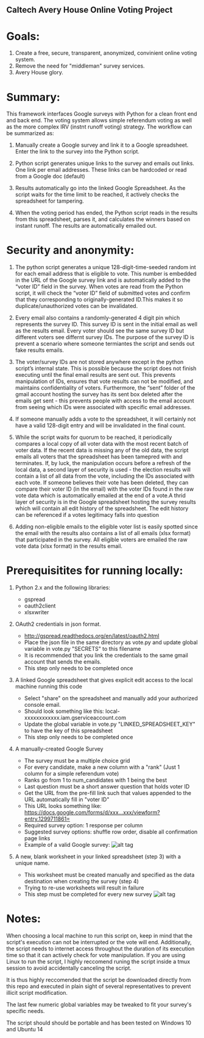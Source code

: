 ## Caltech Avery House Online Voting Project 

# Goals:
1. Create a free, secure, transparent, anonymized, convinient online voting system.
2. Remove the need for "middleman" survey services.
3. Avery House glory.

# Summary:
This framework interfaces Google surveys with Python for a clean front end and back end. The voting system allows simple referendum voting as well as the more complex IRV (instnt runoff voting) strategy. The workflow can be summarized as:

1. Manually create a Google survey and link it to a Google spreadsheet. Enter the link to the survey into the Python script.

2. Python script generates unique links to the survey and emails out links. One link per email addresses. These links can be hardcoded or read from a Google doc (default)

3. Results automatically go into the linked Google Spreadsheet. As the script waits for the time limit to be reached, it actively checks the spreadsheet for tampering. 

4. When the voting period has ended, the Python script reads in the results from this spreadsheet, parses it, and calculates the winners based on instant runoff. The results are automatically emailed out.


# Security and anonymity:

1. The python script generates a unique 128-digit-time-seeded random int for each email address that is eligible to vote. This number is embedded in the URL of the Google survey link and is automatically added to the “voter ID” field in the survey. When votes are read from the Python script, it will check the “voter ID” field of submitted votes and confirm that they corresponding to originally-generated ID.This makes it so duplicate/unauthorized votes can be invalidated.

2. Every email also contains a randomly-generated 4 digit pin which represents the survey ID. This survey ID is sent in the initial email as well as the results email. Every voter should see the same survey ID but different voters see differnt survey IDs. The purpose of the survey ID is prevent a scenario where someone termiantes the script and sends out fake results emails.

3. The voter/survey IDs are not stored anywhere except in the python script’s internal state. This is possible because the script does not finish executing until the final email results are sent out. This prevents manipulation of IDs, ensures that vote results can not be modified, and maintains confidentiality of voters. Furthermore, the “sent” folder of the gmail account hosting the survey has its sent box deleted after the emails get sent - this prevents people with access to the email account from seeing which IDs were associated with specific email addresses. 

4. If someone manually adds a vote to the spreadsheet, it will certainly not have a valid 128-digit entry and will be invalidated in the final count.

5. While the script waits for quorum to be reached, it periodically compares a local copy of all voter data with the most recent batch of voter data. If the recent data is missing any of the old data, the script emails all voters that the spreadsheet has been tamepred with and terminates. If, by luck, the manipulation occurs before a refresh of the local data, a second layer of security is used - the election results will contain a list of all data from the vote, including the IDs associated with each vote. If someone believes their vote has been deleted, they can compare their voter ID (in the email) with the voter IDs found in the raw vote data which is automatically emailed at the end of a vote.A thrid layer of security is in the Google spreadsheet hosting the survey results which will contain all edit history of the spreadsheet. The edit history can be referenced if a votes legitimacy falls into question

6. Adding non-eligible emails to the eligible voter list is easily spotted since the email with the results also contains a list of all emails (xlsx format) that participated in the survey. All eligible voters are emailed the raw vote data (xlsx format) in the results email. 




# Prerequisitites for running locally:

1. Python 2.x and the following libraries:
      - gspread
      - oauth2client
      - xlsxwriter


2. OAuth2 credentials in json format.
      - http://gspread.readthedocs.org/en/latest/oauth2.html
      - Place the json file in the same directory as vote.py and update global variable in vote.py "SECRETS" to this filename
      - It is recommended that you link the credentials to the same gmail account that sends the emails.
      - This step only needs to be completed once


3. A linked Google spreadsheet that gives explicit edit access to the local machine running this code
      - Select "share" on the spreadsheet and manually add your authorized console email.
      - Should look something like this: local-xxxxxxxxxxxx.iam.gserviceaccount.com
      - Update the global variable in vote.py "LINKED_SPREADSHEET_KEY" to have the key of this spreadsheet
      - This step only needs to be completed once


4. A manually-created Google Survey
      - The survey must be a multiple choice grid 
      - For every candidate, make a new column with a "rank" (Just 1 column for a simple referendum vote)
      - Ranks go from 1 to num_candidates with 1 being the best
      - Last question must be a short answer question that holds voter ID
      - Get the URL from the pre-fill link such that values appended to the URL automatically fill in "voter ID"
      - This URL looks something like: https://docs.google.com/forms/d/xxx...xxx/viewform?entry.1299711861=
      - Required survey option: 1 response per column
      - Suggested survey options: shuffle row order, disable all confirmation page links
      - Example of a valid Google survey: 
      ![alt tag](https://raw.githubusercontent.com/jordanbonilla/OnlineVoting/master/example%20correct%20survey%20format.png)

  
5. A new, blank worksheet in your linked spreadsheet (step 3) with a unique name. 
      - This worksheet must be created manually and specified as the data destination when creating the survey (step 4)
      - Trying to re-use worksheets will result in failure
      - This step must be completed for every new survey
      ![alt tag](https://raw.githubusercontent.com/jordanbonilla/OnlineVoting/master/worksheet%20guide.png)

# Notes:
When choosing a local machine to run this script on, keep in mind that the script's execution can not be interrupted or the vote will end. Additionally, the script needs to internet access throughout the duration of its execution time so that it can actively check for vote manipulation. If you are using Linux to run the script, I highly reccomend runing the script inside a tmux session to avoid accidentally canceling the script.

It is thus highly reccomended that the script be downloaded directly from this repo and executed in plain sight of several representatives to prevent illicit script modification. 

The last few numeric global variables may be tweaked to fit your survey's specific needs.

The script should should be portable and has been tested on Windows 10 and Ubuntu 14
